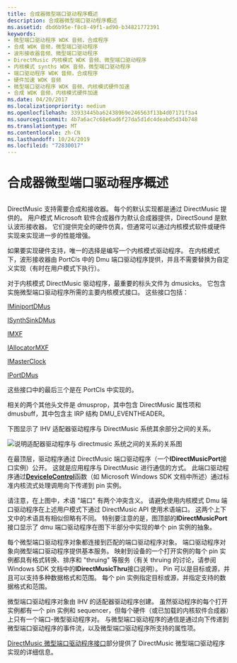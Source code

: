 ```yaml
---
title: 合成器微型端口驱动程序概述
description: 合成器微型端口驱动程序概述
ms.assetid: dbd6b95e-f8c8-49f1-ad90-b34821772391
keywords:
- 微型端口驱动程序 WDK 音频，合成程序
- 合成 WDK 音频，微型端口驱动程序
- 波形接收器音频、微型端口驱动程序
- DirectMusic 内核模式 WDK 音频、微型端口驱动程序
- 内核模式 synths WDK 音频，微型端口驱动程序
- 端口驱动程序 WDK 音频，合成程序
- 硬件加速 WDK 音频
- 微型端口驱动程序 WDK 音频、内核模式硬件加速
- 合成 WDK 音频，内核模式硬件加速
ms.date: 04/20/2017
ms.localizationpriority: medium
ms.openlocfilehash: 33933445ba62438969e246563f13b4d07171f3a4
ms.sourcegitcommit: 4b7a6ac7c68e6ad6f27da5d1dc4deabd5d34b748
ms.translationtype: MT
ms.contentlocale: zh-CN
ms.lasthandoff: 10/24/2019
ms.locfileid: "72830017"
---
```

# <a name="synthesizer-miniport-driver-overview"></a>合成器微型端口驱动程序概述


## <span id="synthesizer_miniport_driver_overview"></span><span id="SYNTHESIZER_MINIPORT_DRIVER_OVERVIEW"></span>


DirectMusic 支持需要合成和接收器。 每个的默认实现都是通过 DirectMusic 提供的。 用户模式 Microsoft 软件合成器作为默认合成器提供，DirectSound 是默认波形接收器。 它们提供完全的硬件仿真，但通常可以通过内核模式软件或硬件实现来实现进一步的性能增强。

如果要实现硬件支持，唯一的选择是编写一个内核模式驱动程序。 在内核模式下，波形接收器由 PortCls 中的 Dmu 端口驱动程序提供，并且不需要替换为自定义实现（有时在用户模式下执行）。

对于内核模式 DirectMusic 驱动程序，最重要的标头文件为 dmusicks。 它包含实施微型端口驱动程序所需的主要内核模式接口。 这些接口包括：

[IMiniportDMus](https://docs.microsoft.com/windows-hardware/drivers/ddi/dmusicks/nn-dmusicks-iminiportdmus)

[ISynthSinkDMus](https://docs.microsoft.com/windows-hardware/drivers/ddi/dmusicks/nn-dmusicks-isynthsinkdmus)

[IMXF](https://docs.microsoft.com/windows-hardware/drivers/ddi/dmusicks/nn-dmusicks-imxf)

[IAllocatorMXF](https://docs.microsoft.com/windows-hardware/drivers/ddi/dmusicks/nn-dmusicks-iallocatormxf)

[IMasterClock](https://docs.microsoft.com/windows-hardware/drivers/ddi/dmusicks/nn-dmusicks-imasterclock)

[IPortDMus](https://docs.microsoft.com/windows-hardware/drivers/ddi/dmusicks/nn-dmusicks-iportdmus)

这些接口中的最后三个是在 PortCls 中实现的。

相关的两个其他头文件是 dmusprop，其中包含 DirectMusic 属性项和 dmusbuff，其中包含主 IRP 结构 DMU\_EVENTHEADER。

下图显示了 IHV 适配器驱动程序与 DirectMusic 系统其余部分之间的关系。

![说明适配器驱动程序与 directmusic 系统之间的关系的关系图](images/dmkmbig.png)

在最顶层，驱动程序通过 DirectMusic 端口驱动程序（一个**IDirectMusicPort**接口实例）公开。 这就是应用程序与 DirectMusic 进行通信的方式。 此端口驱动程序通过[**DeviceIoControl**](https://docs.microsoft.com/windows/desktop/api/ioapiset/nf-ioapiset-deviceiocontrol)函数（如 Microsoft Windows SDK 文档中所述）通过标准内核流式处理调用向下传递到 pin 实例。

请注意，在上图中，术语 "端口" 有两个冲突含义。 请避免使用内核模式 Dmu 端口驱动程序在上述用户模式下通过 DirectMusic API 使用术语端口。 这两个上下文中的术语具有相似但略有不同。 特别要注意的是，图顶部的**IDirectMusicPort**接口显示了 dmu 端口驱动程序在图下半部分中实现的单个 pin 实例的抽象。

每个微型端口驱动程序对象都连接到匹配的端口驱动程序对象。 端口驱动程序对象向微型端口驱动程序提供基本服务。 映射到设备的一个打开实例的每个 pin 实例都具有格式转换、排序和 "thruing" 等服务（有关 thruing 的讨论，请参阅 Windows SDK 文档中的**IDirectMusicThru**接口说明）。 Pin 可以是目标或源，并且可以支持多种数据格式和范围。 每个 pin 实例指定目标或源，并指定支持的数据格式和范围。

微型端口驱动程序对象由 IHV 的适配器驱动程序创建。 虽然驱动程序的每个打开实例都有一个 pin 实例和 sequencer，但每个硬件（或已加载的内核软件合成器）上只有一个端口-微型驱动程序对。 与微型端口驱动程序的通信是通过向下传递到微型端口驱动程序的事件流，以及微型端口驱动程序所支持的属性项。

[DirectMusic 微型端口驱动程序接口](directmusic-miniport-driver-interface.md)部分提供了 DirectMusic 微型端口驱动程序实现的详细信息。

 

 




